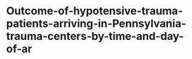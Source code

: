 # Outcome-of-hypotensive-trauma-patients-arriving-in-Pennsylvania-trauma-centers-by-time-and-day-of-ar